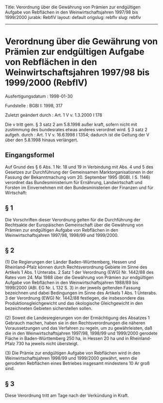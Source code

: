 Title: Verordnung über die Gewährung von Prämien zur endgültigen Aufgabe von Rebflächen
  in den Weinwirtschaftsjahren 1997/98 bis 1999/2000
jurabk: RebflV
layout: default
origslug: rebflv
slug: rebflv

---

# Verordnung über die Gewährung von Prämien zur endgültigen Aufgabe von Rebflächen in den Weinwirtschaftsjahren 1997/98 bis 1999/2000 (RebflV)

Ausfertigungsdatum
:   1998-01-30

Fundstelle
:   BGBl I: 1998, 317

Zuletzt geändert durch
:   Art. 1 V v. 1.3.2000 I 178

Die v tritt gem. § 3 satz 2 am 5.8.1998 außer kraft, sofern nicht mit zustimmung des bundesrates etwas anderes verordnet wird. § 3 satz 2 aufgeh. durch
:   Art. 1 V v. 16.6.1998 I 1354; dadurch ist die Geltung der V über den 5.8.1998 hinaus verlängert.


## Eingangsformel

Auf Grund des § 6 Abs. 1 Nr. 18 und 19 in Verbindung mit Abs. 4 und 5
des Gesetzes zur Durchführung der Gemeinsamen Marktorganisationen in
der Fassung der Bekanntmachung vom 20. September 1995 (BGBl. I S.
1146) verordnet das Bundesministerium für Ernährung, Landwirtschaft
und Forsten im Einvernehmen mit den Bundesministerien der Finanzen und
für Wirtschaft:


## § 1

Die Vorschriften dieser Verordnung gelten für die Durchführung der
Rechtsakte der Europäischen Gemeinschaft über die Gewährung von
Prämien zur endgültigen Aufgabe von Rebflächen in den
Weinwirtschaftsjahren 1997/98, 1998/99 und 1999/2000.


## § 2

(1) Die Regierungen der Länder Baden-Württemberg, Hessen und
Rheinland-Pfalz können durch Rechtsverordnung Gebiete im Sinne des
Artikels 1 Abs. 1 Unterabs. 2 Satz 1 der Verordnung (EWG) Nr. 1442/88
des Rates vom 24. Mai 1988 über die Gewährung von Prämien zur
endgültigen Aufgabe von Rebflächen in den Weinwirtschaftsjahren
1988/89 bis 1999/2000 (ABl. EG Nr. L 132 S. 3) in der jeweils
geltenden Fassung bezeichnen und dabei Bedingungen im Sinne des
Artikels 1 Abs. 1 Unterabs. 3 der Verordnung (EWG) Nr. 1442/88
festlegen, die insbesondere das Produktionsgleichgewicht und das
ökologische Gleichgewicht in den bezeichneten Gebieten sicherstellen
sollen.

(2) Soweit die Landesregierungen von der Ermächtigung des Absatzes 1
Gebrauch machen, haben sie in den Rechtsverordnungen die näheren
Voraussetzungen und das Verfahren zu regeln, um zu gewährleisten, daß
die in den Weinwirtschaftsjahren 1997/98, 1998/99 und 1999/2000
gerodete Fläche in Baden-Württemberg 250 ha, in Hessen 20 ha und in
Rheinland-Pfalz 730 ha jeweils nicht übersteigt.

(3) Die Prämie zur endgültigen Aufgabe von Rebflächen wird in den
Weinwirtschaftsjahren 1998/99 und 1999/2000 gewährt, wenn die
gerodeten Rebflächen eines Betriebes insgesamt mindestens 10 Ar groß
sind.


## § 3

Diese Verordnung tritt am Tage nach der Verkündung in Kraft.

